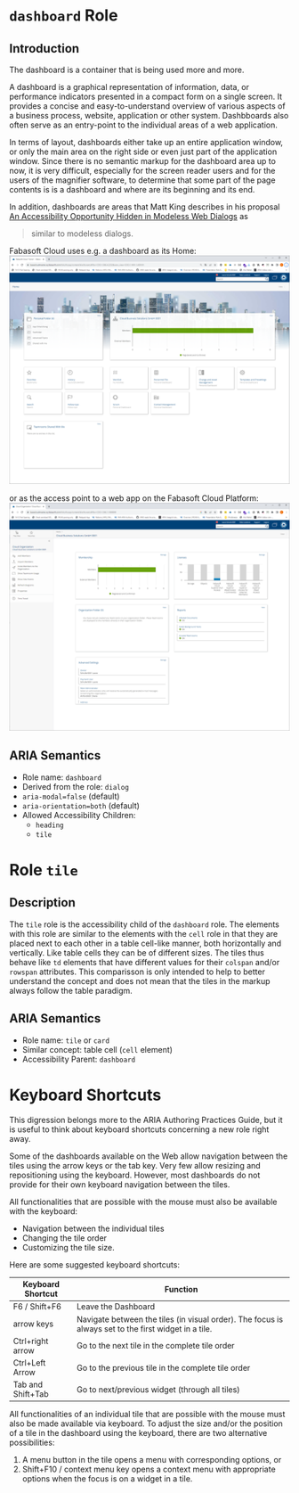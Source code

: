 # `dashboard` Role

## Introduction

The dashboard is a container that is being used more and more.

A dashboard is a graphical representation of information, data, or performance indicators presented in a compact form on a single screen. It provides a concise and easy-to-understand overview of various aspects of a business process, website, application or other system. Dashbboards also often serve as an entry-point to the individual areas of a web application.

In terms of layout, dashboards either take up an entire application window, or only the main area on the right side or even just part of the application window. Since there is no semantic markup for the dashboard area up to now, it is very difficult, especially for the screen reader users and for the users of the magnifier software, to determine that some part of the page contents is is a dashboard and where are its beginning and its end.

In addition, dashboards are areas that Matt King describes in his proposal [An Accessibility Opportunity Hidden in Modeless Web Dialogs](https://gist.github.com/mcking65/11882ebbe2889964c62ab5a16ab528c3) as

> similar to modeless dialogs.

Fabasoft Cloud uses e.g. a dashboard as its Home:
![Fabasoft Cloud Home](HomeDashboard.png)

or as the access point to a web app on the Fabasoft Cloud Platform:
![Cloud Organization Dashboard](CloudOrganizationDashboard.png)

## ARIA Semantics

- Role name: `dashboard`
- Derived from the role: `dialog` 
- `aria-modal=false` (default)
- `aria-orientation=both` (default)
- Allowed Accessibility Children:
   - `heading`
   - `tile`

# Role `tile`

## Description

The `tile` role is the accessibility child of the `dashboard` role. The elements with this role are similar to the elements with the `cell` role in that they are placed next to each other in a table cell-like manner, both horizontally and vertically. Like table cells they can be of different sizes. The tiles thus behave like `td` elements that have different values for their `colspan` and/or `rowspan` attributes. This comparisson is only intended to help to better understand the concept and does not mean that the tiles in the markup always follow the table paradigm.

## ARIA Semantics
- Role name: `tile` or `card`
- Similar concept: table cell (`cell` element)
- Accessibility Parent: `dashboard`

# Keyboard Shortcuts

This digression belongs more to the ARIA Authoring Practices Guide, but it is useful to think about keyboard shortcuts concerning a new role right away.

Some of the dashboards available on the Web allow navigation between the tiles using the arrow keys or the tab key. Very few allow resizing and repositioning using the keyboard. However, most dashboards do not provide for their own keyboard navigation between the tiles.

All functionalities that are possible with the mouse must also be available with the keyboard:

- Navigation between the individual tiles
- Changing the tile order
- Customizing the tile size.

Here are some suggested keyboard shortcuts:

| Keyboard Shortcut | Function |
|------------------|--------------------|
| F6 / Shift+F6 | Leave the Dashboard |
| arrow keys | Navigate between the tiles (in visual order). The focus is always set to the first widget in a tile. |
| Ctrl+right arrow | Go to the next tile in the complete tile order |
| Ctrl+Left Arrow | Go to the previous tile in the complete tile order |
| Tab and Shift+Tab | Go to next/previous widget (through all tiles) |

All functionalities of an individual  tile that are possible with the mouse must also be made available via keyboard. To adjust the size and/or the position of a tile in the dashboard using the keyboard, there are two alternative possibilities:

1. A menu button in the tile opens a menu with corresponding options, or
2. Shift+F10 / context menu key opens a context menu with appropriate options when the focus is on a widget in a tile.
